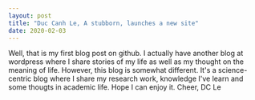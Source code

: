 ```yaml
---
layout: post
title: "Duc Canh Le, A stubborn, launches a new site"
date: 2020-02-03
---
```


Well, that is my first blog post on github. I actually have another blog at wordpress where I share stories of my life as well as my thought on the meaning of life. However, this blog is somewhat different. It's a science-centric blog where I share my research work, knowledge I've learn and some thougts in academic life. Hope I can enjoy it.
Cheer,
DC Le
